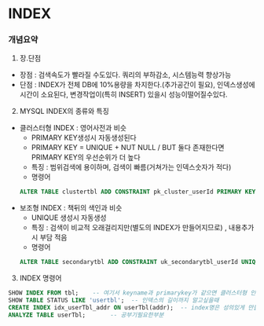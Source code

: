 INDEX
===============
### 개념요약
1) 장.단점  
  * 장점 : 검색속도가 빨라질 수도있다. 쿼리의 부하감소, 시스템능력 향상가능  
  * 단점 : INDEX가 전체 DB에 10%용량을 차지한다.(추가공간이 필요), 인덱스생성에 시간이 소요된다, 변경작업이(특히 INSERT) 있을시 성능이떨어질수있다.   
2) MYSQL INDEX의 종류와 특징  
  * 클러스터형 INDEX : 영어사전과 비슷  
    * PRIMARY KEY생성시 자동생성된다   
    * PRIMARY KEY = UNIQUE + NUT NULL / BUT 둘다 존재한다면 PRIMARY KEY의 우선순위가 더 높다  
    * 특징 : 범위검색에 용이하며, 검색이 빠름(거쳐가는 인덱스숫자가 적다)  
    * 명령어  
    ```SQL
    ALTER TABLE clustertbl ADD CONSTRAINT pk_cluster_userId PRIMARY KEY(userId)  -- 테이블에 primary key설정
    ```
  * 보조형 INDEX : 책뒤의 색인과 비슷   
    * UNIQUE 생성시 자동생성   
    * 특징 : 검색이 비교적 오래걸리지만(별도의 INDEX가 만들어지므로) , 내용추가시 부담 적음  
    * 명령어  
    ```SQL
    ALTER TABLE secondarytbl ADD CONSTRAINT uk_secondarytbl_userId UNIQUE(userId)  -- 테이블에 unique설정
    ```
3) INDEX 명령어
```SQL
SHOW INDEX FROM tbl;    -- 여기서 keyname과 primarykey가 같으면 클러스터형 인덱스임
SHOW TABLE STATUS LIKE 'usertbl';  -- 인덱스의 길이까지 알고싶을때
CREATE INDEX idx_userTbl_addr ON userTbl(addr);  -- index명은 성의있게 만들기
ANALYZE TABLE userTbl;       -- 공부기필요한부분 
```
